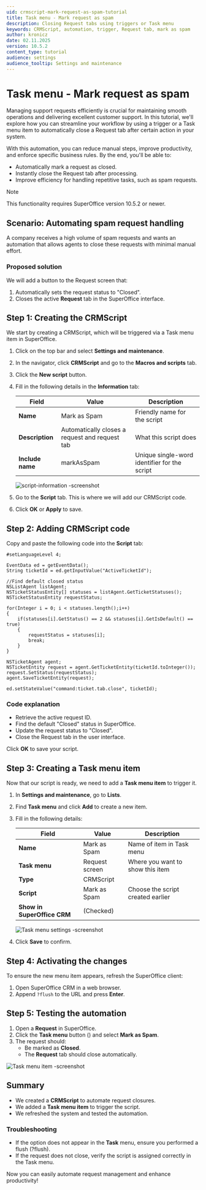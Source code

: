 ```yaml
---
uid: crmscript-mark-request-as-spam-tutorial
title: Task menu - Mark request as spam
description: Closing Request tabs using triggers or Task menu
keywords: CRMScript, automation, trigger, Request tab, mark as spam
author: kronicz
date: 02.11.2025
version: 10.5.2
content_type: tutorial
audience: settings
audience_tooltip: Settings and maintenance
---
```


# Task menu - Mark request as spam

Managing support requests efficiently is crucial for maintaining smooth operations and delivering excellent customer support. In this tutorial, we'll explore how you can streamline your workflow by using a trigger or a Task menu item to automatically close a Request tab after certain action in your system.

With this automation, you can reduce manual steps, improve productivity, and enforce specific business rules. By the end, you'll be able to:

* Automatically mark a request as closed.
* Instantly close the Request tab after processing.
* Improve efficiency for handling repetitive tasks, such as spam requests.

> [!NOTE]
> This functionality requires SuperOffice version 10.5.2 or newer.

## Scenario: Automating spam request handling

A company receives a high volume of spam requests and wants an automation that allows agents to close these requests with minimal manual effort.

### Proposed solution

We will add a button to the Request screen that:

1. Automatically sets the request status to "Closed".
1. Closes the active **Request** tab in the SuperOffice interface.

## <a id="implementation"></a>Step 1: Creating the CRMScript

We start by creating a CRMScript, which will be triggered via a Task menu item in SuperOffice.

1. Click <i class="ph ph-list" aria-label="Main menu"></i> on the top bar and select **Settings and maintenance**.

1. In the navigator, click <i class="ph ph-code-block" aria-hidden="true"></i> **CRMScript** and go to the **Macros and scripts** tab.

1. Click the **New script** button.

1. Fill in the following details in the **Information** tab:

    | Field | Value | Description |
    |---|---|---|
    | **Name** | Mark as Spam | Friendly name for the script |
    | **Description** | Automatically closes a request and request tab | What this script does |
    | **Include name** | markAsSpam | Unique single-word identifier for the script |

    ![script-information -screenshot][img1]

1. Go to the **Script** tab. This is where we will add our CRMScript code.

1. Click **OK** or **Apply** to save.

## Step 2: Adding CRMScript code

Copy and paste the following code into the **Script** tab:

```crmscript
#setLanguageLevel 4;

EventData ed = getEventData();
String ticketId = ed.getInputValue("ActiveTicketId");

//Find default closed status 
NSListAgent listAgent;
NSTicketStatusEntity[] statuses = listAgent.GetTicketStatuses();
NSTicketStatusEntity requestStatus;

for(Integer i = 0; i < statuses.length();i++)
{
    if(statuses[i].GetStatus() == 2 && statuses[i].GetIsDefault() == true)
    {
        requestStatus = statuses[i];
        break;
    }
}

NSTicketAgent agent;
NSTicketEntity request = agent.GetTicketEntity(ticketId.toInteger());
request.SetStatus(requestStatus);
agent.SaveTicketEntity(request);

ed.setStateValue("command:ticket.tab.close", ticketId);
```

### Code explanation

* Retrieve the active request ID.
* Find the default "Closed" status in SuperOffice.
* Update the request status to "Closed".
* Close the Request tab in the user interface.

Click **OK** to save your script.

## Step 3: Creating a Task menu item

Now that our script is ready, we need to add a **Task menu item** to trigger it.

1. In **Settings and maintenance**, go to <i class="ph ph-list-bullets" aria-hidden="true"></i> **Lists**.

1. Find **Task menu** and click **Add** to create a new item.

1. Fill in the following details:

    | Field | Value | Description |
    |---|---|---|
    | **Name** | Mark as Spam | Name of item in Task menu |
    | **Task menu** | Request screen | Where you want to show this item |
    | **Type** | CRMScript | |
    | **Script** | Mark as Spam | Choose the script created earlier |
    | **Show in SuperOffice CRM** | <i class="ph ph-check" aria-hidden="true"></i> (Checked) | |

    ![Task menu settings -screenshot][img2]

1. Click **Save** to confirm.

## Step 4: Activating the changes

To ensure the new menu item appears, refresh the SuperOffice client:

1. Open SuperOffice CRM in a web browser.
2. Append `?flush` to the URL and press **Enter**.

## Step 5: Testing the automation

1. Open a **Request** in SuperOffice.
1. Click the **Task menu** button (<i class="ph ph-list" aria-hidden="true"></i>) and select **Mark as Spam**.
1. The request should:
    * Be marked as **Closed**.
    * The **Request** tab should close automatically.

![Task menu item -screenshot][img3]

## Summary

* We created a **CRMScript** to automate request closures.
* We added a **Task menu item** to trigger the script.
* We refreshed the system and tested the automation.

### Troubleshooting

* If the option does not appear in the **Task** menu, ensure you performed a flush (?flush).
* If the request does not close, verify the script is assigned correctly in the Task menu.

Now you can easily automate request management and enhance productivity!

<!-- Referenced links -->
[img1]: media/tut-information-properties.png
[img2]: media/tut-add-task-menu-item.png
[img3]: media/tut-request-task-menu.png
